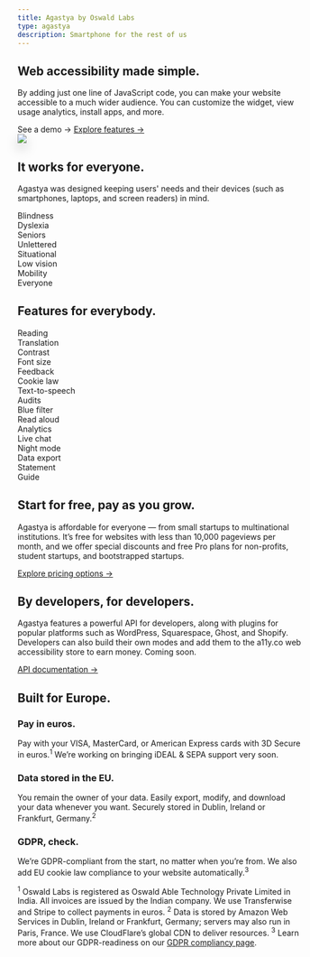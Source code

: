 ```yaml
---
title: Agastya by Oswald Labs
type: agastya
description: Smartphone for the rest of us
---
```


<section class="hero">
	<div class="container">
		<div class="row">
			<div class="col-md-6">
				<h1>Web accessibility made simple.</h1>
				<p class="intro-para">By adding just one line of JavaScript code, you can make your website accessible to a much wider audience. You can customize the widget, view usage analytics, install apps, and more.</p>
				<div>
					<a onclick="window.agastya.open()" class="btn btn-warning mr-2">See a demo &rarr;</a>
					<a href="/platform/agastya/features/" class="btn btn-outline-warning">Explore features &rarr;</a>
				</div>
			</div>
			<div class="col-md-6 text-right">
				<img class="hero-image-alt" style="filter: drop-shadow(0 10px 10px rgba(0, 0, 0, 0.2)" role="presentation" src="/images/illustrations/agastya.png">
			</div>
		</div>
	</div>
</section>
<section>
	<div class="container">
		<div class="row">
			<div class="col-md-6">
				<h2>It works for everyone.</h2>
				<p>Agastya was designed keeping users' needs and their devices (such as smartphones, laptops, and screen readers) in mind.</p>
				<div class="row text-center justify-content-md-center mt-5">
					<div class="col-4 col-md-3 mt-4">
						<i class="fas fa-blind fa-2x text-muted mb-2"></i>
						<div>Blindness</div>
					</div>
					<div class="col-4 col-md-3 mt-4">
						<i class="fas fa-book-open fa-2x text-muted mb-2"></i>
						<div>Dyslexia</div>
					</div>
					<div class="col-4 col-md-3 mt-4">
						<i class="fas fa-hand-holding-heart fa-2x text-muted mb-2"></i>
						<div>Seniors</div>
					</div>
					<div class="col-4 col-md-3 mt-4">
						<i class="fas fa-atlas fa-2x text-muted mb-2"></i>
						<div>Unlettered</div>
					</div>
					<div class="col-4 col-md-3 mt-4">
						<i class="fas fa-user-injured fa-2x text-muted mb-2"></i>
						<div>Situational</div>
					</div>
					<div class="col-4 col-md-3 mt-4">
						<i class="fas fa-low-vision fa-2x text-muted mb-2"></i>
						<div>Low vision</div>
					</div>
					<div class="col-4 col-md-3 mt-4">
						<i class="fas fa-wheelchair fa-2x text-muted mb-2"></i>
						<div>Mobility</div>
					</div>
					<div class="col-4 col-md-3 mt-4">
						<i class="fas fa-users fa-2x text-muted mb-2"></i>
						<div>Everyone</div>
					</div>
				</div>
			</div>
		</div>
	</div>
</section>
<section class="bg-light-1">
	<div class="container">
		<h2 class="text-center mb-4">Features for everybody.</h2>
		<div class="row text-center">
			<div class="col-4 col-md-1h mt-4">
				<i class="fas fa-book-open fa-2x text-muted mb-2"></i>
				<div>Reading</div>
			</div>
			<div class="col-4 col-md-1h mt-4">
				<i class="fas fa-language fa-2x text-muted mb-2"></i>
				<div>Translation</div>
			</div>
			<div class="col-4 col-md-1h mt-4">
				<i class="fas fa-adjust fa-2x text-muted mb-2"></i>
				<div>Contrast</div>
			</div>
			<div class="col-4 col-md-1h mt-4">
				<i class="fas fa-text-height fa-2x text-muted mb-2"></i>
				<div>Font size</div>
			</div>
			<div class="col-4 col-md-1h mt-4">
				<i class="fas fa-comment fa-2x text-muted mb-2"></i>
				<div>Feedback</div>
			</div>
			<div class="col-4 col-md-1h mt-4">
				<i class="fas fa-cookie-bite fa-2x text-muted mb-2"></i>
				<div>Cookie law</div>
			</div>
			<div class="col-4 col-md-1h mt-4">
				<i class="fas fa-podcast fa-2x text-muted mb-2"></i>
				<div>Text-to-speech</div>
			</div>
			<div class="col-4 col-md-1h mt-4">
				<i class="fas fa-chart-area fa-2x text-muted mb-2"></i>
				<div>Audits</div>
			</div>
			<div class="col-4 col-md-1h mt-4">
				<i class="fas fa-cloud-moon fa-2x text-muted mb-2"></i>
				<div>Blue filter</div>
			</div>
			<div class="col-4 col-md-1h mt-4">
				<i class="fas fa-volume-up fa-2x text-muted mb-2"></i>
				<div>Read aloud</div>
			</div>
			<div class="col-4 col-md-1h mt-4">
				<i class="fas fa-chart-pie fa-2x text-muted mb-2"></i>
				<div>Analytics</div>
			</div>
			<div class="col-4 col-md-1h mt-4">
				<i class="fas fa-comments fa-2x text-muted mb-2"></i>
				<div>Live chat</div>
			</div>
			<div class="col-4 col-md-1h mt-4">
				<i class="fas fa-moon fa-2x text-muted mb-2"></i>
				<div>Night mode</div>
			</div>
			<div class="col-4 col-md-1h mt-4">
				<i class="fas fa-file-export fa-2x text-muted mb-2"></i>
				<div>Data export</div>
			</div>
			<div class="col-4 col-md-1h mt-4">
				<i class="fas fa-universal-access fa-2x text-muted mb-2"></i>
				<div>Statement</div>
			</div>
			<div class="col-4 col-md-1h mt-4">
				<i class="fas fa-hands-helping fa-2x text-muted mb-2"></i>
				<div>Guide</div>
			</div>
		</div>
	</div>
</section>
<section>
	<div class="container">
		<div class="row">
			<div class="col-md-6 pr-md-5">
				<i class="fas fa-credit-card fa-2x mb-1 o-6"></i>
				<h2 class="mt-4 mb-4">Start for free, pay as you grow.</h2>
				<p>Agastya is affordable for everyone — from small startups to multinational institutions. It’s free for websites with less than 10,000 pageviews per month, and we offer special discounts and free Pro plans for non-profits, student startups, and bootstrapped startups.</p>
				<div>
					<a href="/platform/agastya/pricing/" class="btn btn-warning">Explore pricing options &rarr;</a>
				</div>
			</div>
			<div class="col-md-6 pl-md-5 mt-5 mt-md-0">
				<i class="fas fa-code fa-2x mb-1 o-6"></i>
				<h2 class="mt-4 mb-4">By developers, for developers.</h2>
				<p>Agastya features a powerful API for developers, along with plugins for popular platforms such as WordPress, Squarespace, Ghost, and Shopify. Developers can also build their own modes and add them to the a11y.co web accessibility store to earn money. Coming soon.</p>
				<div>
					<a href="https://help.oswaldlabs.com/developers/" class="btn btn-warning">API documentation &rarr;</a>
				</div>
			</div>
		</div>
	</div>
</section>
<section class="dark">
	<div class="container">
		<h2 class="text-md-center mb-5">Built for Europe.</h2>
		<div class="row">
			<div class="col-md-4">
				<i class="fas fa-euro-sign fa-2x o-6"></i>
				<h3 class="mt-4 mb-3">Pay in euros.</h3>
				<p>Pay with your VISA, MasterCard, or American Express cards with 3D Secure in euros.<sup>1</sup> We’re working on bringing iDEAL & SEPA support very soon.</p>
			</div>
			<div class="col-md-4 mt-5 mt-md-0">
				<i class="fas fa-database fa-2x o-6"></i>
				<h3 class="mt-4 mb-3">Data stored in the EU.</h3>
				<p>You remain the owner of your data. Easily export, modify, and download your data whenever you want. Securely stored in Dublin, Ireland or Frankfurt, Germany.<sup>2</sup></p>
			</div>
			<div class="col-md-4 mt-5 mt-md-0">
				<i class="fas fa-envelope-open fa-2x o-6"></i>
				<h3 class="mt-4 mb-3">GDPR, check.</h3>
				<p>We’re GDPR-compliant from the start, no matter when you’re from. We also add EU cookie law compliance to your website automatically.<sup>3</sup></p>
			</div>
		</div>
		<p class="small mt-5">
			<sup>1</sup> Oswald Labs is registered as Oswald Able Technology Private Limited in India. All invoices are issued by the Indian company. We use Transferwise and Stripe to collect payments in euros. <sup>2</sup> Data is stored by Amazon Web Services in Dublin, Ireland or Frankfurt, Germany; servers may also run in Paris, France. We use CloudFlare’s global CDN to deliver resources. <sup>3</sup> Learn more about our GDPR-readiness on our <a href="/platform/agastya/eu/">GDPR compliancy page</a>.
		</p>
	</div>
</section>